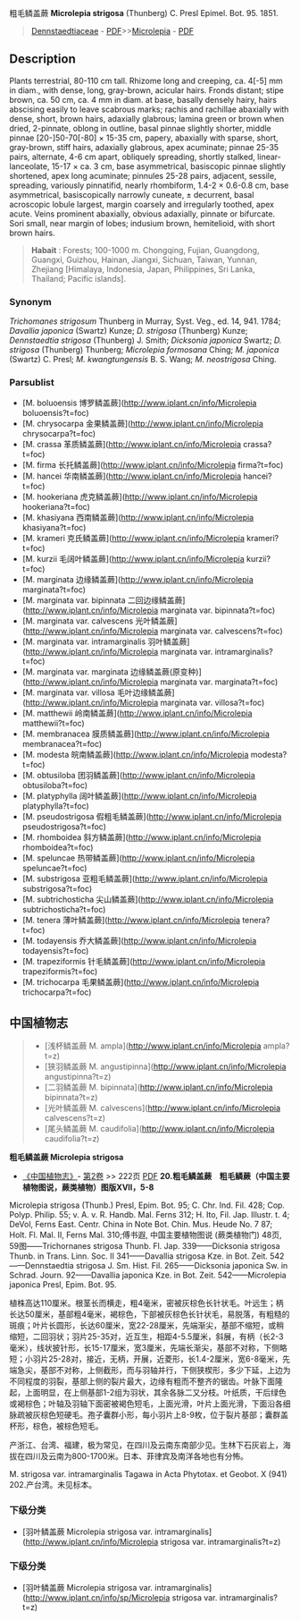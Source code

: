 粗毛鳞盖蕨 **Microlepia strigosa** (Thunberg) C. Presl Epimel. Bot. 95. 1851.

> [Dennstaedtiaceae](http://www.iplant.cn/info/Dennstaedtiaceae?t=foc) - [PDF](http://www.iplant.cn/foc/pdf/Dennstaedtiaceae.pdf)>>[Microlepia](http://www.iplant.cn/info/Microlepia?t=foc) - [PDF](http://www.iplant.cn/foc/pdf/Microlepia.pdf)
## Description

Plants terrestrial, 80-110 cm tall. Rhizome long and creeping, ca. 4[-5] mm in diam., with dense, long, gray-brown, acicular hairs. Fronds distant; stipe brown, ca. 50 cm, ca. 4 mm in diam. at base, basally densely hairy, hairs abscising easily to leave scabrous marks; rachis and rachillae abaxially with dense, short, brown hairs, adaxially glabrous; lamina green or brown when dried, 2-pinnate, oblong in outline, basal pinnae slightly shorter, middle pinnae [20-]50-70[-80] × 15-35 cm, papery, abaxially with sparse, short, gray-brown, stiff hairs, adaxially glabrous, apex acuminate; pinnae 25-35 pairs, alternate, 4-6 cm apart, obliquely spreading, shortly stalked, linear-lanceolate, 15-17 × ca. 3 cm, base asymmetrical, basiscopic pinnae slightly shortened, apex long acuminate; pinnules 25-28 pairs, adjacent, sessile, spreading, variously pinnatifid, nearly rhombiform, 1.4-2 × 0.6-0.8 cm, base asymmetrical, basiscopically narrowly cuneate, ± decurrent, basal acroscopic lobule largest, margin coarsely and irregularly toothed, apex acute. Veins prominent abaxially, obvious adaxially, pinnate or bifurcate. Sori small, near margin of lobes; indusium brown, hemitelioid, with short brown hairs.


> **Habait** : 
> Forests; 100-1000 m. Chongqing, Fujian, Guangdong, Guangxi, Guizhou, Hainan, Jiangxi, Sichuan, Taiwan, Yunnan, Zhejiang [Himalaya, Indonesia, Japan, Philippines, Sri Lanka, Thailand; Pacific islands].

### Synonym
*Trichomanes strigosum* Thunberg in Murray, Syst. Veg., ed. 14, 941. 1784; *Davallia japonica* (Swartz) Kunze; *D. strigosa* (Thunberg) Kunze; *Dennstaedtia strigosa* (Thunberg) J. Smith; *Dicksonia japonica* Swartz; *D. strigosa* (Thunberg) Thunberg; *Microlepia formosana* Ching; *M. japonica* (Swartz) C. Presl; *M. kwangtungensis* B. S. Wang; *M. neostrigosa* Ching.


### Parsublist

* [M.  boluoensis  博罗鳞盖蕨](http://www.iplant.cn/info/Microlepia boluoensis?t=foc)
* [M.  chrysocarpa  金果鳞盖蕨](http://www.iplant.cn/info/Microlepia chrysocarpa?t=foc)
* [M.  crassa  革质鳞盖蕨](http://www.iplant.cn/info/Microlepia crassa?t=foc)
* [M.  firma  长托鳞盖蕨](http://www.iplant.cn/info/Microlepia firma?t=foc)
* [M.  hancei  华南鳞盖蕨](http://www.iplant.cn/info/Microlepia hancei?t=foc)
* [M.  hookeriana  虎克鳞盖蕨](http://www.iplant.cn/info/Microlepia hookeriana?t=foc)
* [M.  khasiyana  西南鳞盖蕨](http://www.iplant.cn/info/Microlepia khasiyana?t=foc)
* [M.  krameri  克氏鳞盖蕨](http://www.iplant.cn/info/Microlepia krameri?t=foc)
* [M.  kurzii  毛阔叶鳞盖蕨](http://www.iplant.cn/info/Microlepia kurzii?t=foc)
* [M.  marginata  边缘鳞盖蕨](http://www.iplant.cn/info/Microlepia marginata?t=foc)
* [M.  marginata var. bipinnata  二回边缘鳞盖蕨](http://www.iplant.cn/info/Microlepia marginata var. bipinnata?t=foc)
* [M.  marginata var. calvescens  光叶鳞盖蕨](http://www.iplant.cn/info/Microlepia marginata var. calvescens?t=foc)
* [M.  marginata var. intramarginalis  羽叶鳞盖蕨](http://www.iplant.cn/info/Microlepia marginata var. intramarginalis?t=foc)
* [M.  marginata var. marginata  边缘鳞盖蕨(原变种)](http://www.iplant.cn/info/Microlepia marginata var. marginata?t=foc)
* [M.  marginata var. villosa  毛叶边缘鳞盖蕨](http://www.iplant.cn/info/Microlepia marginata var. villosa?t=foc)
* [M.  matthewii  岭南鳞盖蕨](http://www.iplant.cn/info/Microlepia matthewii?t=foc)
* [M.  membranacea  膜质鳞盖蕨](http://www.iplant.cn/info/Microlepia membranacea?t=foc)
* [M.  modesta  皖南鳞盖蕨](http://www.iplant.cn/info/Microlepia modesta?t=foc)
* [M.  obtusiloba  团羽鳞盖蕨](http://www.iplant.cn/info/Microlepia obtusiloba?t=foc)
* [M.  platyphylla  阔叶鳞盖蕨](http://www.iplant.cn/info/Microlepia platyphylla?t=foc)
* [M.  pseudostrigosa  假粗毛鳞盖蕨](http://www.iplant.cn/info/Microlepia pseudostrigosa?t=foc)
* [M.  rhomboidea  斜方鳞盖蕨](http://www.iplant.cn/info/Microlepia rhomboidea?t=foc)
* [M.  speluncae  热带鳞盖蕨](http://www.iplant.cn/info/Microlepia speluncae?t=foc)
* [M.  substrigosa  亚粗毛鳞盖蕨](http://www.iplant.cn/info/Microlepia substrigosa?t=foc)
* [M.  subtrichosticha  尖山鳞盖蕨](http://www.iplant.cn/info/Microlepia subtrichosticha?t=foc)
* [M.  tenera  薄叶鳞盖蕨](http://www.iplant.cn/info/Microlepia tenera?t=foc)
* [M.  todayensis  乔大鳞盖蕨](http://www.iplant.cn/info/Microlepia todayensis?t=foc)
* [M.  trapeziformis  针毛鳞盖蕨](http://www.iplant.cn/info/Microlepia trapeziformis?t=foc)
* [M.  trichocarpa  毛果鳞盖蕨](http://www.iplant.cn/info/Microlepia trichocarpa?t=foc)


## 中国植物志

> * [浅杯鳞盖蕨  M.  ampla](http://www.iplant.cn/info/Microlepia ampla?t=z)
> * [狭羽鳞盖蕨  M.  angustipinna](http://www.iplant.cn/info/Microlepia angustipinna?t=z)
> * [二羽鳞盖蕨  M.  bipinnata](http://www.iplant.cn/info/Microlepia bipinnata?t=z)
> * [光叶鳞盖蕨  M.  calvescens](http://www.iplant.cn/info/Microlepia calvescens?t=z)
> * [尾头鳞盖蕨  M.  caudifolia](http://www.iplant.cn/info/Microlepia caudifolia?t=z)

**粗毛鳞盖蕨 Microlepia strigosa**

* [《中国植物志》](http://www.iplant.cn/frps)- [第2卷](http://www.iplant.cn/frps/vol/2) >> 222页 [PDF](http://www.iplant.cn/frps/pdf/2/222.PDF)
**20.粗毛鳞盖蕨　粗毛鳞蕨（中国主要植物图说，蕨类植物）图版XVII，5-8**

Microlepia strigosa (Thunb.) Presl, Epim. Bot. 95; C. Chr. Ind. Fil. 428; Cop. Polyp. Philip. 55; v. A. v. R. Handb. Mal. Ferns 312; H. Ito, Fil. Jap. Illustr. t. 4; DeVol, Ferns East. Centr. China in Note Bot. Chin. Mus. Heude No. 7 87; Holt. Fl. Mal. II, Ferns Mal. 310;傅书遐, 中国主要植物图说 (蕨类植物门) 48页, 59图——Trichornanes strigosa Thunb. Fl. Jap. 339——Dicksonia strigosa Thunb. in Trans. Linn. Soc. II 341——Davallia strigosa Kze. in Bot. Zeit. 542——Dennstaedtia strigosa J. Sm. Hist. Fil. 265——Dicksonia japonica Sw. in Schrad. Journ. 92——Davallia japonica Kze. in Bot. Zeit. 542——Microlepia japonica Presl, Epim. Bot. 95.

植株高达110厘米。根茎长而横走，粗4毫米，密被灰棕色长针状毛。叶远生；柄长达50厘米，基部粗4毫米，褐棕色，下部被灰棕色长针状毛，易脱落，有粗糙的斑痕；叶片长圆形，长达60厘米，宽22-28厘米，先端渐尖，基部不缩短，或稍缩短，二回羽状；羽片25-35对，近互生，相距4-5.5厘米，斜展，有柄（长2-3毫米），线状披针形，长15-17厘米，宽3厘米，先端长渐尖，基部不对称，下侧略短；小羽片25-28对，接近，无柄，开展，近菱形，长1.4-2厘米，宽6-8毫米，先端急尖，基部不对称，上侧截形，而与羽轴并行，下侧狭楔形，多少下延，上边为不同程度的羽裂，基部上侧的裂片最大，边缘有粗而不整齐的锯齿。叶脉下面隆起，上面明显，在上侧基部1-2组为羽状，其余各脉二又分枝。叶纸质，干后绿色或褐棕色；叶轴及羽轴下面密被褐色短毛，上面光滑，叶片上面光滑，下面沿各细脉疏被灰棕色短硬毛。孢子囊群小形，每小羽片上8-9枚，位于裂片基部；囊群盖杯形，棕色，被棕色短毛。

产浙江、台湾、福建，极为常见，在四川及云南东南部少见。生林下石灰岩上，海拔在四川及云南为800-1700米。日本、菲律宾及南洋各地也有分怖。 

M. strigosa var. intramarginalis Tagawa in Acta Phytotax. et Geobot. X (941) 202.产台湾。未见标本。 

### 下级分类
* [羽叶鳞盖蕨  Microlepia strigosa var. intramarginalis](http://www.iplant.cn/info/Microlepia strigosa var. intramarginalis?t=z)

### 下级分类
* [羽叶鳞盖蕨  Microlepia strigosa var. intramarginalis](http://www.iplant.cn/info/sp/Microlepia strigosa var. intramarginalis?t=z)

